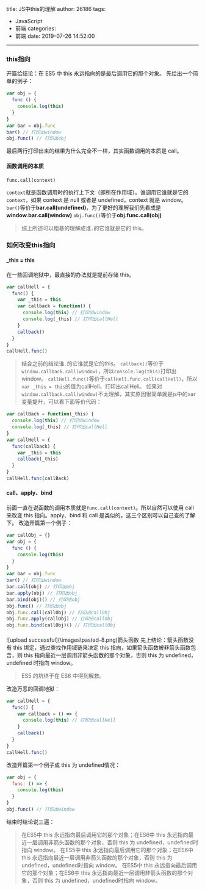 title: JS中this的理解
author: 26186
tags:
  - JavaScript
  - 前端
categories:
  - 前端
date: 2019-07-26 14:52:00
---
### this指向
开篇给结论：在 ES5 中 this 永远指向的是最后调用它的那个对象。
先给出一个简单的例子：
``` javascript
var obj = {
  func () {
    console.log(this)
  }
}
var bar = obj.func
bar() // 打印出window
obj.func() // 打印出obj
```
最后两行打印出来的结果为什么完全不一样，其实函数调用的本质是 call。
#### 函数调用的本质
```
func.call(context)
```
`context`就是函数调用时的执行上下文（即所在作用域）。谁调用它谁就是它的`context`，如果 context 是 null 或者是 undefined，context 就是 window。
`bar()`等价于**bar.call(undefined)**，为了更好的理解我们先看成是**window.bar.call(window)**
`obj.func()`等价于**obj.func.call(obj)**
> 综上所述可以粗暴的理解成谁`.`的它谁就是它的 this。

### 如何改变this指向
#### _this = this
在一些回调地狱中，最直接的办法就是提前存储 this。
```javascript
var callHell = {
  func() {
    var _this = this
    var callback = function() {
      console.log(this) // 打印出window
      console.log(_this) // 打印出callHell
    }
    callback()
  }
}
callHell.func()
```
> 结合之前的结论谁`.`的它谁就是它的this。
> `callback()`等价于`window.callback.call(window)`，所以`console.log(this)`打印出window。
> `callHell.func()`等价于`callHell.func.call(callHell)`，所以`var _this = this`的值为callHell，打印出callHell。
如果对`window.callback.call(window)`不太理解，其实原因很简单就是js中的var变量提升，可以看下面等价代码：
```javascript
var callBack = function(_this) {
  console.log(this) // 打印出window
  console.log(_this) // 打印出callHell
}
var callHell = {
  func(callback) {
    var _this = this 
    callback(_this)
  }
}
callHell.func(callBack)
```
#### call、apply、bind
前面一直在说函数的调用本质就是`func.call(context)`。所以自然可以使用 call 来改变 this 指向。apply、bind 和 call 是类似的。这三个区别可以自己查的了解下。
改造开篇第一个例子：
``` javascript
var callObj = {}
var obj = {
  func () {
    console.log(this)
  }
}
var bar = obj.func
bar() // 打印出window
bar.call(obj) // 打印出obj
bar.apply(obj) // 打印出obj
bar.bind(obj)() // 打印出obj
obj.func() // 打印出obj
obj.func.call(callObj) // 打印出callObj
obj.func.apply(callObj) // 打印出callObj
obj.func.bind(callObj)() // 打印出callObj
```
#### 
![upload successful](\\images\pasted-8.png\)箭头函数
先上结论：箭头函数没有 this 绑定，通过查找作用域链来决定 this 指向，如果箭头函数被非箭头函数包含，则 this 指向最近一层调用非箭头函数的那个对象，否则 this 为 undefined，undefined 时指向 window。
 > ES5 的坑终于在 ES6 中得到解救。
 
改造万恶的回调地狱：
```javascript
var callHell = {
  func() {
    var callback = () => {
      console.log(this) // 打印出callHell
    }
    callback()
  }
}
callHell.func()
```
改造开篇第一个例子成 this 为 undefined情况：
``` javascript
var obj = {
  func: () => {
    console.log(this)
  }
}
obj.func() // 打印出window
```
结束时结论说三遍：
> 在ES5中 this 永远指向最后调用它的那个对象；在ES6中 this 永远指向最近一层调用非箭头函数的那个对象，否则 this 为 undefined，undefined时指向 window。
> 在ES5中 this 永远指向最后调用它的那个对象；在ES6中 this 永远指向最近一层调用非箭头函数的那个对象，否则 this 为 undefined，undefined时指向 window。
> 在ES5中 this 永远指向最后调用它的那个对象；在ES6中 this 永远指向最近一层调用非箭头函数的那个对象，否则 this 为 undefined，undefined时指向 window。